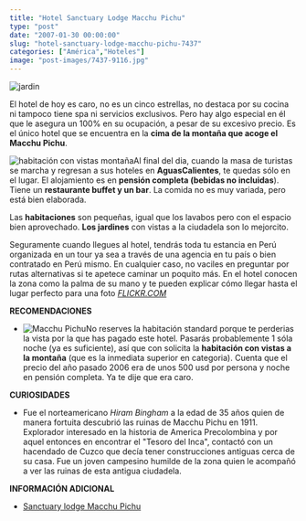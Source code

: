 ```yaml
---
title: "Hotel Sanctuary Lodge Macchu Pichu"
type: "post"
date: "2007-01-30 00:00:00"
slug: "hotel-sanctuary-lodge-macchu-pichu-7437"
categories: ["América","Hoteles"]
image: "post-images/7437-9116.jpg"
---
```


![jardin](post-images/7437-9116.jpg "jardin")

El hotel de hoy es caro, no es un cinco estrellas, no destaca por su cocina ni tampoco tiene spa ni servicios exclusivos. Pero hay algo especial en él que le asegura un 100% en su ocupación, a pesar de su excesivo precio. Es el único hotel que se encuentra en la **cima de la montaña que acoge el Macchu Pichu**.

![habitación con vistas montaña](post-images/7437-9103.jpg "habitación con vistas montaña")Al final del dia, cuando la masa de turistas se marcha y regresan a sus hoteles en **AguasCalientes**, te quedas sólo en el lugar. El alojamiento es en **pensión completa (bebidas no incluidas**). Tiene un **restaurante buffet y un bar**. La comida no es muy variada, pero está bien elaborada.

Las **habitaciones** son pequeñas, igual que los lavabos pero con el espacio bien aprovechado. **Los jardines** con vistas a la ciudadela son lo mejorcito.

Seguramente cuando llegues al hotel, tendrás toda tu estancia en Perú organizada en un tour ya sea a través de una agencia en tu país o bien contratado en Perú mismo. En cualquier caso, no vaciles en preguntar por rutas alternativas si te apetece caminar un poquito más. En el hotel conocen la zona como la palma de su mano y te pueden explicar cómo llegar hasta el lugar perfecto para una foto [*FLICKR.COM* ](http://www.flickr.com)

**RECOMENDACIONES**

- ![Macchu Pichu](post-images/7437-9104.jpg "Macchu Pichu")No reserves la habitación standard porque te perderias la vista por la que has pagado este hotel. Pasarás probablemente 1 sóla noche (ya es suficiente), así que con solicita la **habitación con vistas a la montaña** (que es la inmediata superior en categoria). Cuenta que el precio del año pasado 2006 era de unos 500 usd por persona y noche en pensión completa. Ya te dije que era caro.

**CURIOSIDADES**

- Fue el norteamericano *Hiram Bingham* a la edad de 35 años quien de manera fortuita descubrió las ruinas de Macchu Pichu en 1911. Explorador interesado en la historia de America Precolombina y por aquel entonces en encontrar el "Tesoro del Inca", contactó con un hacendado de Cuzco que decía tener construcciones antiguas cerca de su casa. Fue un joven campesino humilde de la zona quien le acompañó a ver las ruinas de esta antigua ciudadela.

**INFORMACIÓN ADICIONAL**

- [Sanctuary lodge Macchu Pichu](http://www.orient-express.com/web/omac_es/omac_a2a_home.jsp)